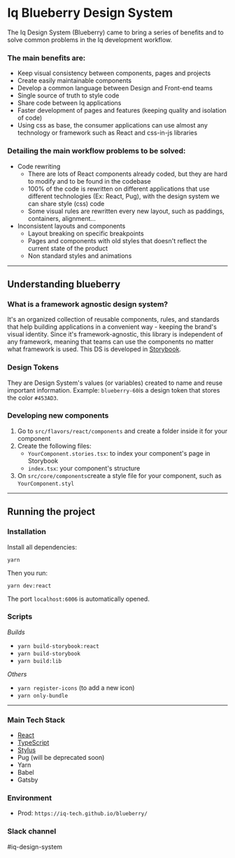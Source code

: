 # Iq Blueberry Design System

The Iq Design System (Blueberry) came to bring a series of benefits and to solve common problems in the Iq development workflow.

### The main benefits are:

- Keep visual consistency between components, pages and projects
- Create easily maintainable components
- Develop a common language between Design and Front-end teams
- Single source of truth to style code
- Share code between Iq applications
- Faster development of pages and features (keeping quality and isolation of code)
- Using css as base, the consumer applications can use almost any technology or framework such as React and css-in-js libraries

### Detailing the main workflow problems to be solved:

- Code rewriting
  - There are lots of React components already coded, but they are hard to modify and to be found in the codebase
  - 100% of the code is rewritten on different applications that use different technologies (Ex: React, Pug), with the design system we can share style (css) code
  - Some visual rules are rewritten every new layout, such as paddings, containers, alignment...
- Inconsistent layouts and components
  - Layout breaking on specific breakpoints
  - Pages and components with old styles that doesn't reflect the current state of the product
  - Non standard styles and animations

---

## Understanding blueberry

### What is a framework agnostic design system?

It's an organized collection of reusable components, rules, and standards that help building applications in a convenient way - keeping the brand's visual identity. Since it's framework-agnostic, this library is independent of any framework, meaning that teams can use the components no matter what framework is used. This DS is developed in [Storybook](https://storybook.js.org/).

### Design Tokens

They are Design System's values (or variables) created to name and reuse important information. Example: `blueberry-60`is a design token that stores the color `#453AD3`.

### Developing new components

1. Go to `src/flavors/react/components` and create a folder inside it for your component
2. Create the following files:
   - `YourComponent.stories.tsx`: to index your component's page in Storybook
   - `index.tsx`: your component's structure
3. On `src/core/components`create a style file for your component, such as `YourComponent.styl`

---

## Running the project

### Installation

Install all dependencies:

```
yarn
```

Then you run:

```
yarn dev:react
```

The port `localhost:6006` is automatically opened.

### Scripts

_Builds_

- `yarn build-storybook:react`
- `yarn build-storybook`
- `yarn build:lib`

_Others_

- `yarn register-icons` (to add a new icon)
- `yarn only-bundle`

---

### Main Tech Stack

- [React](https://pt-br.reactjs.org/)
- [TypeScript](https://www.typescriptlang.org/)
- [Stylus](https://stylus-lang.com/)
- Pug (will be deprecated soon)
- Yarn
- Babel
- Gatsby

### Environment

- Prod: `https://iq-tech.github.io/blueberry/`

### Slack channel

#iq-design-system
